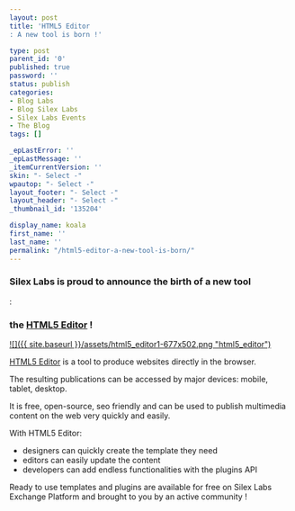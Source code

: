 ```yaml
---
layout: post
title: 'HTML5 Editor
: A new tool is born !'

type: post
parent_id: '0'
published: true
password: ''
status: publish
categories:
- Blog Labs
- Blog Silex Labs
- Silex Labs Events
- The Blog
tags: []

_epLastError: ''
_epLastMessage: ''
_itemCurrentVersion: ''
skin: "- Select -"
wpautop: "- Select -"
layout_footer: "- Select -"
layout_header: "- Select -"
_thumbnail_id: '135204'

display_name: koala
first_name: ''
last_name: ''
permalink: "/html5-editor-a-new-tool-is-born/"
---
```


### Silex Labs is proud to announce the birth of a new tool
: 
### the [HTML5 Editor](http://www.html5-editor.org/) !



[![]({{ site.baseurl }}/assets/html5_editor1-677x502.png "html5_editor")](http://www.html5-editor.org/)

[HTML5 Editor](http://www.html5-editor.org/) is a tool to produce websites directly in the browser.

The resulting publications can be accessed by major
devices: mobile, tablet, desktop.

It is free, open-source, seo friendly and can be used to publish multimedia content on the web very quickly and easily.

With HTML5
Editor: 
*   designers can quickly create the template they need
*   editors can easily update the content
*   developers can add endless functionalities with the plugins API

Ready to use templates and plugins are available for free on Silex Labs Exchange Platform and brought to you by an active community !